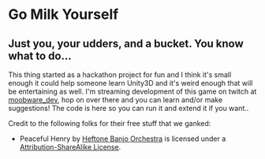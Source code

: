 # Go Milk Yourself

## Just you, your udders, and a bucket.  You know what to do...

This thing started as a hackathon project for fun and I think it's small enough it could help someone learn Unity3D and it's weird enough that will be entertaining as well.  I'm streaming development of this game on twitch at [moobware_dev](https://www.twitch.tv/moobware_dev), hop on over there and you can learn and/or make suggestions!  The code is here so you can run it and extend it if you want..


Credit to the following folks for their free stuff that we ganked:
 - Peaceful Henry by [Heftone Banjo Orchestra][1] is licensed under a [Attribution-ShareAlike License][2].

 [1]: http://freemusicarchive.org/music/Heftone_Banjo_Orchestra/
 [2]: http://creativecommons.org/licenses/by-sa/4.0/
